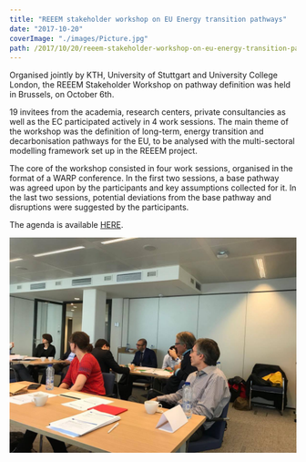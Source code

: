 ```yaml
---
title: "REEEM stakeholder workshop on EU Energy transition pathways"
date: "2017-10-20"
coverImage: "./images/Picture.jpg"
path: /2017/10/20/reeem-stakeholder-workshop-on-eu-energy-transition-pathways/
---
```


Organised jointly by KTH, University of Stuttgart and University College London, the REEEM Stakeholder Workshop on pathway definition was held in Brussels, on October 6th.

19 invitees from the academia, research centers, private consultancies as well as the EC participated actively in 4 work sessions. The main theme of the workshop was the definition of long-term, energy transition and decarbonisation pathways for the EU, to be analysed with the multi-sectoral modelling framework set up in the REEEM project.

The core of the workshop consisted in four work sessions, organised in the format of a WARP conference. In the first two sessions, a base pathway was agreed upon by the participants and key assumptions collected for it. In the last two sessions, potential deviations from the base pathway and disruptions were suggested by the participants.

The agenda is available [HERE](https://www.reeem.org/wp-content/uploads/2017/11/REEEM-1stWS_agenda.pdf).

![Stakeholder workshop participants](./images/Picture.jpg)
